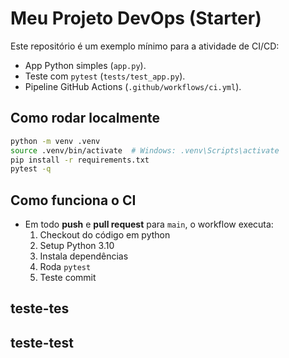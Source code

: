 # Meu Projeto DevOps (Starter)

Este repositório é um exemplo mínimo para a atividade de CI/CD:
- App Python simples (`app.py`).
- Teste com `pytest` (`tests/test_app.py`).
- Pipeline GitHub Actions (`.github/workflows/ci.yml`).

## Como rodar localmente
```bash
python -m venv .venv
source .venv/bin/activate  # Windows: .venv\Scripts\activate
pip install -r requirements.txt
pytest -q
```

## Como funciona o CI
- Em todo **push** e **pull request** para `main`, o workflow executa:
  1. Checkout do código em python
  2. Setup Python 3.10
  3. Instala dependências
  4. Roda `pytest`
  5. Teste commit

## teste-tes

## teste-test
